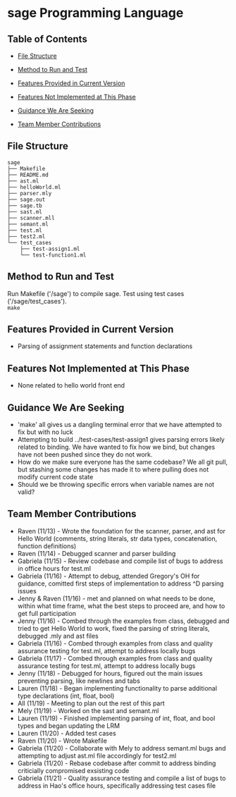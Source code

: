 <!-- omit in toc -->
# sage Programming Language

<!-- omit in toc -->
## Table of Contents
- [File Structure](#file-structure)
- [Method to Run and Test](#method-to-run-and-test)
- [Features Provided in Current Version](#features-provided-in-current-version)
- [Features Not Implemented at This Phase](#features-not-implemented-at-this-phase)
- [Guidance We Are Seeking](#guidance-we-are-seeking)


- [Team Member Contributions](#team-member-contributions)

## File Structure
```
sage
├── Makefile
├── README.md
├── ast.ml
├── helloWorld.ml
├── parser.mly
├── sage.out
├── sage.tb
├── sast.ml
├── scanner.mll
├── semant.ml
├── test.ml
├── test2.ml
└── test_cases
    ├── test-assign1.ml
    └── test-function1.ml
```

## Method to Run and Test

Run Makefile ('/sage') to compile sage. Test using test cases ('/sage/test_cases').  
`make`

## Features Provided in Current Version

* Parsing of assignment statements and function declarations
  
## Features Not Implemented at This Phase

* None related to hello world front end

## Guidance We Are Seeking
* 'make' all gives us a dangling terminal error that we have attempted to fix but with no luck
* Attempting to build ../test-cases/test-assign1 gives parsing errors likely related to binding. We have wanted to fix how we bind, but changes have not been pushed since they do not work.
* How do we make sure everyone has the same codebase? We all git pull, but stashing some changes has made it to where pulling does not modify current code state
* Should we be throwing specific errors when variable names are not valid?

## Team Member Contributions

* Raven (11/13) - Wrote the foundation for the scanner, parser, and ast for Hello World (comments, string literals, str data types, concatenation, function definitions)
* Raven (11/14) - Debugged scanner and parser building
* Gabriela (11/15) - Review codebase and compile list of bugs to address in office hours for test.ml
* Gabriela (11/16) - Attempt to debug, attended Gregory's OH for guidance, comitted first steps of implementation to address ^D parsing issues 
* Jenny & Raven (11/16) - met and planned on what needs to be done, within what time frame, what the best steps to proceed are, and how to get full participation
* Jenny (11/16) - Combed through the examples from class, debugged and tried to get Hello World to work, fixed the parsing of string literals, debugged .mly and ast files
* Gabriela (11/16) - Combed through examples from class and quality assurance testing for test.ml, attempt to address locally bugs
* Gabriela (11/17) - Combed through examples from class and quality assurance testing for test.ml, attempt to address locally bugs
* Jenny (11/18) - Debugged for hours, figured out the main issues preventing parsing, like newlines and tabs
* Lauren (11/18) - Began implementing functionality to parse additional type declarations (int, float, bool)
* All (11/19) - Meeting to plan out the rest of this part
* Mely (11/19) - Worked on the sast and semant.ml
* Lauren (11/19) - Finished implementing parsing of int, float, and bool types and began updating the LRM
* Lauren (11/20) - Added test cases
* Raven (11/20) - Wrote Makefile
* Gabriela (11/20) - Collaborate with Mely to address semant.ml bugs and attempting to adjust ast.ml file accordingly for test2.ml
* Gabriela (11/20) - Rebase codebase after commit to address binding criticially compromised exsisting code
* Gabriela (11/21) - Quality assurance testing and compile a list of bugs to address in Hao's office hours, specifically addressing test cases file

